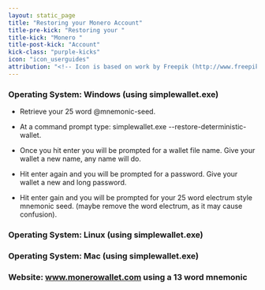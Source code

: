 ```yaml
---
layout: static_page
title: "Restoring your Monero Account"
title-pre-kick: "Restoring your "
title-kick: "Monero "
title-post-kick: "Account"
kick-class: "purple-kicks"
icon: "icon_userguides"
attribution: "<!-- Icon is based on work by Freepik (http://www.freepik.com) and is licensed under Creative Commons BY 3.0 -->"
---
```


### Operating System:  Windows (using simplewallet.exe)

- Retrieve your 25 word @mnemonic-seed.

- At a command prompt type:  simplewallet.exe --restore-deterministic-wallet.

- Once you hit enter you will be prompted for a wallet file name.  Give your wallet a new name, any name will do. 

- Hit enter again and you will be prompted for a password.  Give your wallet a new and long password.

- Hit enter gain and you will be prompted for your 25 word electrum style mnemonic seed.  (maybe remove the word electrum, as it may cause confusion).

### Operating System: Linux (using simplewallet.exe)

### Operating System: Mac (using simplewallet.exe)

### Website: www.monerowallet.com using a 13 word mnemonic

